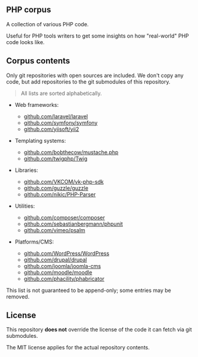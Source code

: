 ## PHP corpus

A collection of various PHP code.

Useful for PHP tools writers to get some insights on how "real-world" PHP code looks like.

## Corpus contents

Only git repositories with open sources are included. We don't copy any code, but add repositories
to the git submodules of this repository.

> All lists are sorted alphabetically.

* Web frameworks:
  * [github.com/laravel/laravel](https://github.com/laravel/laravel)
  * [github.com/symfony/symfony](https://github.com/symfony/symfony)
  * [github.com/yiisoft/yii2](https://github.com/yiisoft/yii2)

* Templating systems:
  * [github.com/bobthecow/mustache.php](https://github.com/bobthecow/mustache.php)
  * [github.com/twigphp/Twig](https://github.com/twigphp/Twig)

* Libraries:
  * [github.com/VKCOM/vk-php-sdk](https://github.com/VKCOM/vk-php-sdk.git)
  * [github.com/guzzle/guzzle](https://github.com/guzzle/guzzle)
  * [github.com/nikic/PHP-Parser](https://github.com/nikic/PHP-Parser.git)

* Utilities:
  * [github.com/composer/composer](https://github.com/composer/composer)
  * [github.com/sebastianbergmann/phpunit](https://github.com/sebastianbergmann/phpunit)
  * [github.com/vimeo/psalm](https://github.com/vimeo/psalm)

* Platforms/CMS:
  * [github.com/WordPress/WordPress](https://github.com/WordPress/WordPress)
  * [github.com/drupal/drupal](https://github.com/drupal/drupal.git)
  * [github.com/joomla/joomla-cms](https://github.com/joomla/joomla-cms.git)
  * [github.com/moodle/moodle](https://github.com/moodle/moodle)
  * [github.com/phacility/phabricator](https://github.com/phacility/phabricator.git)

This list is not guaranteed to be append-only; some entries may be removed.

## License

This repository **does not** override the license of the code it can fetch via git submodules.

The MIT license applies for the actual repository contents.
